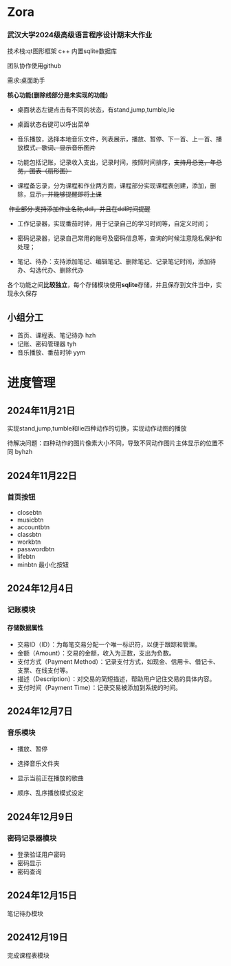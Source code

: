 # Zora

### 武汉大学2024级高级语言程序设计期末大作业


技术栈:qt图形框架 c++ 内置sqlite数据库

团队协作使用github

需求:桌面助手

**核心功能(删除线部分是未实现的功能)**

- 桌面状态左键点击有不同的状态，有stand,jump,tumble,lie

- 桌面状态右键可以呼出菜单
- 音乐播放，选择本地音乐文件，列表展示，播放、暂停、下一首、上一首、播放模式~~、歌词、显示音乐图片~~

- 功能包括记账，记录收入支出，记录时间，按照时间排序，~~支持月总览，年总览，图表（扇形图）~~

- 课程备忘录，分为课程和作业两方面，课程部分实现课程表创建，添加，删除，显示~~，并能够提醒即将上课~~

​	~~作业部分:支持添加作业名称,ddl，并且在ddl时间提醒~~

- 工作记录器，实现番茄时钟，用于记录自己的学习时间等，自定义时间；

- 密码记录器，记录自己常用的账号及密码信息等，查询的时候注意隐私保护和处理；

- 笔记、待办：支持添加笔记、编辑笔记、删除笔记、记录笔记时间，添加待办、勾选代办、删除代办

各个功能之间**比较独立**，每个存储模块使用**sqlite**存储，并且保存到文件当中，实现永久保存

## 小组分工

- 首页、课程表、笔记待办 hzh
- 记账、密码管理器 tyh
- 音乐播放、番茄时钟 yym

# 进度管理

## 2024年11月21日

实现stand,jump,tumble和lie四种动作的切换，实现动作动图的播放

待解决问题：四种动作的图片像素大小不同，导致不同动作图片主体显示的位置不同     byhzh

## 2024年11月22日
### 首页按钮
- closebtn
- musicbtn
- accountbtn
- classbtn
- workbtn
- passwordbtn
- lifebtn
- minbtn 最小化按钮

## 2024年12月4日
### 记账模块
#### 存储数据属性
- 交易ID（ID）：为每笔交易分配一个唯一标识符，以便于跟踪和管理。
- 金额（Amount）：交易的金额，收入为正数，支出为负数。
- 支付方式（Payment Method）：记录支付方式，如现金、信用卡、借记卡、支票、在线支付等。
- 描述（Description）：对交易的简短描述，帮助用户记住交易的具体内容。
- 支付时间（Payment Time）：记录交易被添加到系统的时间。

## 2024年12月7日

### 音乐模块

- 播放、暂停

- 选择音乐文件夹

- 显示当前正在播放的歌曲

- 顺序、乱序播放模式设定

## 2024年12月9日

### 密码记录器模块

- 登录验证用户密码
- 密码显示
- 密码查询

## 2024年12月15日

笔记待办模块

## 202412月19日

完成课程表模块

